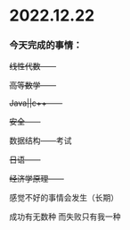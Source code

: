 # 2022.12.22

### 今天完成的事情：

~~线性代数——~~

~~高等数学——~~

~~Java||c++——~~

~~安全——~~

数据结构——考试

~~日语——~~

~~经济学原理——~~

感觉不好的事情会发生（长期）

成功有无数种 而失败只有我一种

